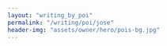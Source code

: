 ```yaml
---
layout: "writing_by_poi"
permalink: "/writing/poi/jose"
header-img: "assets/owner/hero/pois-bg.jpg"
---
```

